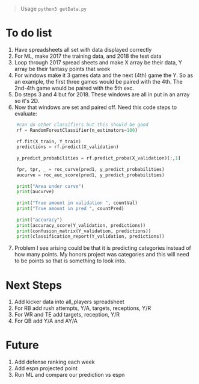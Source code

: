 > Usage `python3 getData.py`

# To do list

1. Have spreadsheets all set with data displayed correctly
2. For ML, make 2017 the training data, and 2018 the test data
3. Loop through 2017 spread sheets and make X array be their data, Y array be their fantasy points that week
4. For windows make it 3 games data and the next (4th) game the Y. So as an example, the first three games would be paired with the 4th. The 2nd-4th game would be paired with the 5th exc. 
5. Do steps 3 and 4 but for 2018. These windows are all in put in an array so it's 2D.
6. Now that windows are set and paired off. Need this code steps to evaluate:
```python
    #can do other classifiers but this should be good
    rf = RandomForestClassifier(n_estimators=100)
    
    rf.fit(X_train, Y_train)
    predictions = rf.predict(X_validation) 
    
    y_predict_probabilities = rf.predict_proba(X_validation)[:,1]
    
    fpr, tpr, _ = roc_curve(pred1, y_predict_probabilities)
    aucurve = roc_auc_score(pred1, y_predict_probabilities)
    
    print("Area under curve")
    print(aucurve)
    
    print("True amount in validation ", countVal)
    print("True amount in pred ", countPred)
    
    print("accuracy")
    print(accuracy_score(Y_validation, predictions))
    print(confusion_matrix(Y_validation, predictions))
    print(classification_report(Y_validation, predictions))

```
7. Problem I see arising could be that it is predicting categories instead of how many points. My honors project was categories and this will need to be points so that is something to look into.

# Next Steps
1. Add kicker data into all_players spreadsheet
2. For RB add rush attempts, Y/A, targets, receptions, Y/R
3. For WR and TE add targets, reception, Y/R
4. For QB add Y/A and AY/A

# Future
1. Add defense ranking each week
2. Add espn projected point
3. Run ML and compare our prediction vs espn